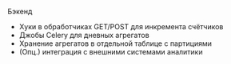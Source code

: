 Бэкенд
- Хуки в обработчиках GET/POST для инкремента счётчиков
- Джобы Celery для дневных агрегатов
- Хранение агрегатов в отдельной таблице с партициями
- (Опц.) интеграция с внешними системами аналитики